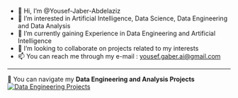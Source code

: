 - 👋 Hi, I’m @Yousef-Jaber-Abdelaziz  
- 👀 I’m interested in Artificial Intelligence, Data Science, Data Engineering and Data Analysis  
- 🌱 I’m currently gaining Experience in Data Engineering and Artificial Intelligence  
- 💞️ I’m looking to collaborate on projects related to my interests  
- 📫 You can reach me through my e-mail : yousef.gaber.ai@gmail.com  

---

📂 You can navigate my **Data Engineering and Analysis Projects**  <a href="https://github.com/Yousef-Jaber-Abdelaziz/Data-Engineering-Projects"> <img src="https://img.shields.io/badge/🚀%20Data%20Engineering%20Projects-0366d6?style=for-the-badge" alt="Data Engineering Projects"/> </a>

<!---
Yousef-Jaber-Abdelaziz/Yousef-Jaber-Abdelaziz is a ✨ special ✨ repository because its `README.md` (this file) appears on your GitHub profile.
You can click the Preview link to take a look at your changes.
--->
